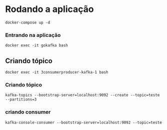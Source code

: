 # Rodando a aplicação

```
docker-compose up -d
```

### Entrando na aplicação
```
docker exec -it gokafka bash
```

## Criando tópico
```
docker exec -it 3consumerproducer-kafka-1 bash
```

### Criando tópico
```
kafka-topics --bootstrap-server=localhost:9092 --create --topic=teste --partitions=3
```

### criando consumer
```
kafka-console-consumer --bootstrap-server=localhost:9092 --topic=teste
```